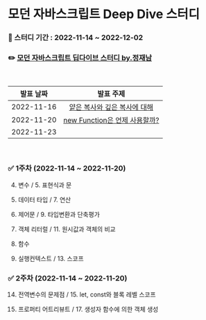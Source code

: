 # 모던 자바스크립트 Deep Dive 스터디

### 📆 스터디 기간 : 2022-11-14 ~ 2022-12-02

### ✏️ [모던 자바스크립트 딥다이브 스터디 by.정재남](https://www.inflearn.com/course/%EB%AA%A8%EB%8D%98-%EC%9E%90%EB%B0%94%EC%8A%A4%ED%81%AC%EB%A6%BD%ED%8A%B8-%EB%94%A5%EB%8B%A4%EC%9D%B4%EB%B8%8C#curriculum)

<br>

| 발표 날짜  |                                        발표 주제                                         |
| :--------: | :--------------------------------------------------------------------------------------: |
| 2022-11-16 | [얕은 복사와 깊은 복사에 대해](./1-1%20%EB%8D%B0%EC%9D%B4%ED%84%B0%ED%83%80%EC%9E%85.md) |
| 2022-11-20 |                [new Function은 언제 사용할까?](./1-2%20new%20Function.md)                |
| 2022-11-23 |                                           []()                                           |

<br>

### ✅ 1주차 (2022-11-14 ~ 2022-11-20)

4. 변수 / 5. 표현식과 문

6. 데이터 타입 / 7. 연산

8. 제어문 / 9. 타입변환과 단축평가

10. 객체 리터럴 / 11. 원시값과 객체의 비교

12. 함수

23. 실행컨텍스트 / 13. 스코프

### ✅ 2주차 (2022-11-14 ~ 2022-11-20)

14. 전역변수의 문제점 / 15. let, const와 블록 레벨 스코프

16. 프로퍼티 어트리뷰트 / 17. 생성자 함수에 의한 객체 생성
